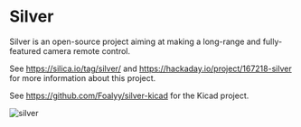 # Silver

Silver is an open-source project aiming at making a long-range and fully-featured camera remote control.

See https://silica.io/tag/silver/ and https://hackaday.io/project/167218-silver for more information about this project.

See https://github.com/Foalyy/silver-kicad for the Kicad project.

![silver](https://silica.io/wp-content/uploads/2019/08/DSC_1946.jpg)
